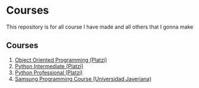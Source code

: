 # Courses
This repository is for all course I have made and all others that I gonna make
## Courses 

1. [Object Oriented Programming (Platzi)](./POO_Platzi)
2. [Python Intermediate (Platzi)](./Python_Intermediate)
3. [Python Professional (Platzi)](./Python_Professional/)
4. [Samsung Programming Course (Universidad Javeriana)](./Samsung-Course/)